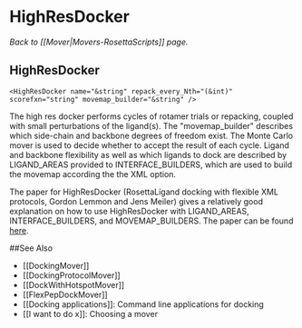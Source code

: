 # HighResDocker
*Back to [[Mover|Movers-RosettaScripts]] page.*
## HighResDocker

```
<HighResDocker name="&string" repack_every_Nth="(&int)" scorefxn="string" movemap_builder="&string" />
```

The high res docker performs cycles of rotamer trials or repacking, coupled with small perturbations of the ligand(s). The "movemap\_builder" describes which side-chain and backbone degrees of freedom exist. The Monte Carlo mover is used to decide whether to accept the result of each cycle. Ligand and backbone flexibility as well as which ligands to dock are described by LIGAND\_AREAS provided to INTERFACE\_BUILDERS, which are used to build the movemap according the the XML option.

The paper for HighResDocker (RosettaLigand docking with flexible XML protocols, Gordon Lemmon and Jens Meiler) gives a relatively good explanation on how to use HighResDocker with LIGAND_AREAS, INTERFACE_BUILDERS, and MOVEMAP_BUILDERS. The paper can be found [here](http://www.ncbi.nlm.nih.gov/pmc/articles/PMC3749076/pdf/nihms499730.pdf).

##See Also

* [[DockingMover]]
* [[DockingProtocolMover]]
* [[DockWithHotspotMover]]
* [[FlexPepDockMover]]
* [[Docking applications]]: Command line applications for docking
* [[I want to do x]]: Choosing a mover